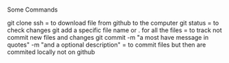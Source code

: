 #

Some Commands

git clone ssh = to download file from github to the computer
git status = to check changes
git add a specific file name or . for all the files = to track not commit new files and changes
git commit -m "a most have message in quotes" -m "and a optional description" = to commit files but then are commited locally not on github
